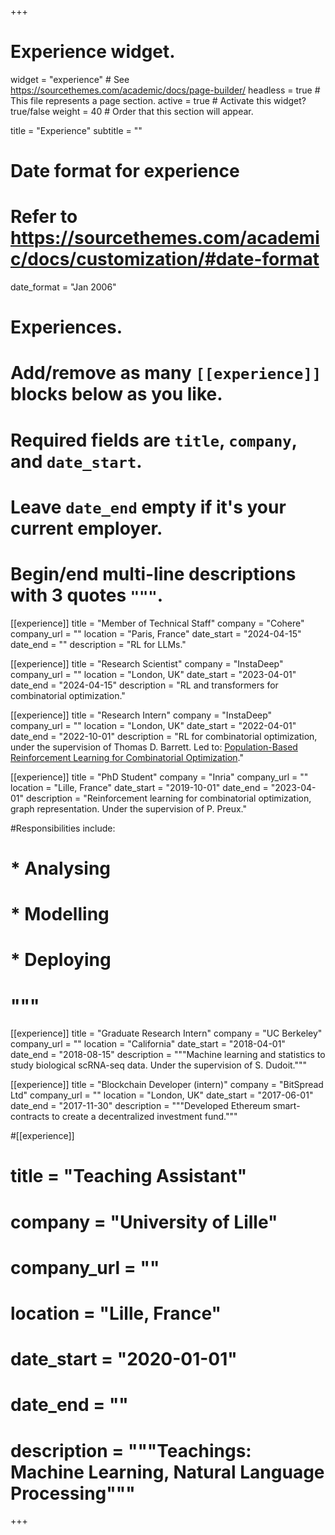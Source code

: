 +++
# Experience widget.
widget = "experience"  # See https://sourcethemes.com/academic/docs/page-builder/
headless = true  # This file represents a page section.
active = true  # Activate this widget? true/false
weight = 40  # Order that this section will appear.

title = "Experience"
subtitle = ""

# Date format for experience
#   Refer to https://sourcethemes.com/academic/docs/customization/#date-format
date_format = "Jan 2006"

# Experiences.
#   Add/remove as many `[[experience]]` blocks below as you like.
#   Required fields are `title`, `company`, and `date_start`.
#   Leave `date_end` empty if it's your current employer.
#   Begin/end multi-line descriptions with 3 quotes `"""`.

[[experience]]
  title = "Member of Technical Staff"
  company = "Cohere"
  company_url = ""
  location = "Paris, France"
  date_start = "2024-04-15"
  date_end = ""
  description = "RL for LLMs."

[[experience]]
  title = "Research Scientist"
  company = "InstaDeep"
  company_url = ""
  location = "London, UK"
  date_start = "2023-04-01"
  date_end = "2024-04-15"
  description = "RL and transformers for combinatorial optimization."

[[experience]]
  title = "Research Intern"
  company = "InstaDeep"
  company_url = ""
  location = "London, UK"
  date_start = "2022-04-01"
  date_end = "2022-10-01"
  description = "RL for combinatorial optimization, under the supervision of Thomas D. Barrett. Led to: [Population-Based Reinforcement Learning for Combinatorial Optimization](publication/poppy/)."

[[experience]]
  title = "PhD Student"
  company = "Inria"
  company_url = ""
  location = "Lille, France"
  date_start = "2019-10-01"
  date_end = "2023-04-01"
  description = "Reinforcement learning for combinatorial optimization, graph representation. Under the supervision of P. Preux."

#Responsibilities include:
  
#  * Analysing
#  * Modelling
#  * Deploying
#  """

[[experience]]
  title = "Graduate Research Intern"
  company = "UC Berkeley"
  company_url = ""
  location = "California"
  date_start = "2018-04-01"
  date_end = "2018-08-15"
  description = """Machine learning and statistics to study biological scRNA-seq data. Under the supervision of S. Dudoit."""

[[experience]]
  title = "Blockchain Developer (intern)"
  company = "BitSpread Ltd"
  company_url = ""
  location = "London, UK"
  date_start = "2017-06-01"
  date_end = "2017-11-30"
  description = """Developed Ethereum smart-contracts to create a decentralized investment fund."""

#[[experience]]
#  title = "Teaching Assistant"
#  company = "University of Lille"
#  company_url = ""
#  location = "Lille, France"
#  date_start = "2020-01-01"
#  date_end = ""
#  description = """Teachings: Machine Learning, Natural Language Processing"""
+++
